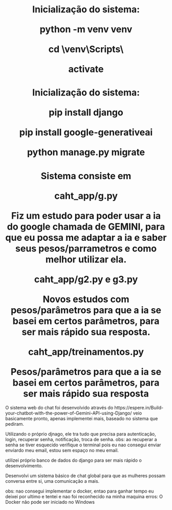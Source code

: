 <h1 align="center">
Inicialização do sistema:
<p>python -m venv venv</p>
<p>cd \venv\Scripts\</p>
<p>activate</p>
</h1>

<h1 align="center">
Inicialização do sistema:
<p>pip install django</p>
<p>pip install google-generativeai</p>
<p>python manage.py migrate</p>
</h1>

<h1 align="center">Sistema consiste em
<p>caht_app/g.py</p>
<p>Fiz um estudo para poder usar a ia do google chamada de GEMINI, para que eu possa me adaptar a ia e saber seus pesos/parrametros e como melhor utilizar ela.
</p>

<p>caht_app/g2.py e g3.py</p>
<p>Novos estudos com pesos/parâmetros para que a ia se basei em certos parâmetros, para ser mais rápido  sua resposta.</p>

<p>caht_app/treinamentos.py</p>
Pesos/parâmetros para que a ia se basei em certos parâmetros, para ser mais rápido  sua resposta
</h1>
O sistema web do chat foi desenvolvido através  do https://espere.in/Build-your-chatbot-with-the-power-of-Gemini-API-using-Django/
veio basicamente pronto, apenas implementei mais, baseado no sistema que  pediram. 



Utilizando o próprio djnago, ele tra tudo que precisa para autenticação, login, recuperar senha, notificação, troca de senha.
obs: ao recuperar a senha se tiver esquecido verifique o terminal pois eu nao consegui enviar enviardo meu email, estou sem espaço no meu email.

utilizei próprio banco de dados do django para ser mais rápido o desenvolvimento. 


Desenvolvi um sistema básico de chat global para que as mulheres possam conversa entre si, uma comunicação a mais.




obs: nao consegui implementar o docker, entao para ganhar tempo eu deixei por ultimo e tentei  e nao foi reconhecido na minha maquina 
erros: O Docker não pode ser iniciado no Windows